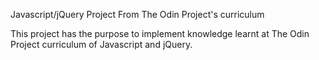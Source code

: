 Javascript/jQuery Project From The Odin Project's curriculum

This project has the purpose to implement knowledge learnt at The Odin Project curriculum of Javascript and jQuery.
